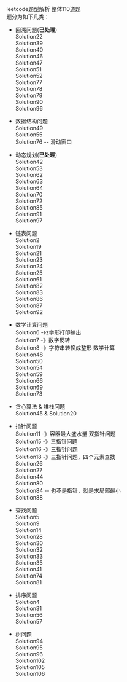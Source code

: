 leetcode题型解析 整体110道题  
题分为如下几类：  

- 回溯问题(**已处理**)  
  Solution22  
  Solution39  
  Solution40  
  Solution46  
  Solution47  
  Solution51  
  Solution52  
  Solution77  
  Solution78  
  Solution79  
  Solution90  
  Solution96  
  
- 数据结构问题    
  Solution49  
  Solution55  
  Solution76 -- 滑动窗口  
  
- 动态规划(**已处理**)    
  Solution42  
  Solution53  
  Solution62   
  Solution63  
  Solution64  
  Solution70  
  Solution72  
  Solution85  
  Solution91  
  Solution97    
  
- 链表问题   
  Solution2   
  Solution19  
  Solution21   
  Solution23   
  Solution24  
  Solution25  
  Solution61  
  Solution82  
  Solution83  
  Solution86  
  Solution87  
  Solution92 
  
- 数学计算问题   
  Solution6 -》z字形打印输出   
  Solution7 -》数字反转  
  Solution8 -》字符串转换成整形 数学计算   
  Solution48    
  Solution50  
  Solution54  
  Solution59  
  Solution66  
  Solution69  
  Solution73  
  
- 贪心算法 & 堆栈问题    
  Solution45 & Solution20     
  
- 指针问题  
  Solution11 -》容器最大盛水量 双指针问题  
  Solution15 -》三指针问题   
  Solution16 -》三指针问题    
  Solution18 -》三指针问题，四个元素查找    
  Solution26  
  Solution27  
  Solution44  
  Solution80  
  Solution84 -- 也不是指针，就是求局部最小    
  Solution88 

- 查找问题  
  Solution5   
  Solution9   
  Solution14   
  Solution28  
  Solution30    
  Solution32  
  Solution33  
  Solution35  
  Solution41    
  Solution74  
  Solution81            

- 排序问题    
  Solution4     
  Solution31  
  Solution56  
  Solution57  

- 树问题  
  Solution94  
  Solution95  
  Solution96  
  Solution102  
  Solution105  
  Solution106  
 
  
   
  

   